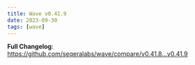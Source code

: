 ```yaml
---
title: Wave v0.41.9
date: 2023-09-30
tags: [wave]
---
```


**Full Changelog**: https://github.com/seqeralabs/wave/compare/v0.41.8...v0.41.9
